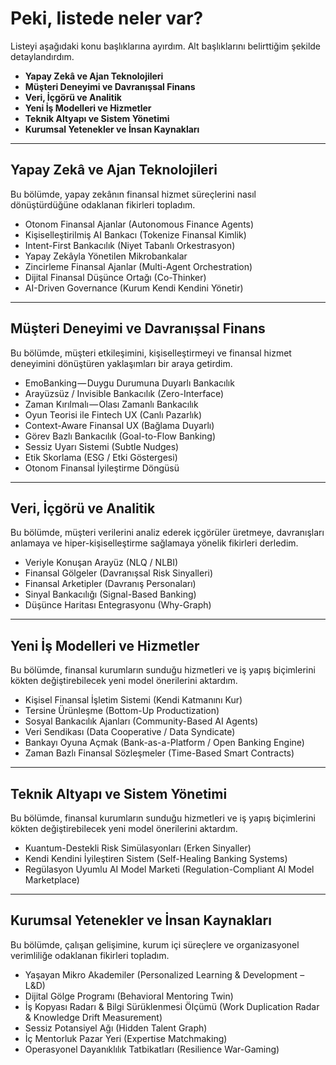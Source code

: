 # Peki, listede neler var?

Listeyi aşağıdaki konu başlıklarına ayırdım. Alt başlıklarını belirttiğim şekilde detaylandırdım.

- **Yapay Zekâ ve Ajan Teknolojileri**
- **Müşteri Deneyimi ve Davranışsal Finans**
- **Veri, İçgörü ve Analitik**
- **Yeni İş Modelleri ve Hizmetler**
- **Teknik Altyapı ve Sistem Yönetimi**
- **Kurumsal Yetenekler ve İnsan Kaynakları**

---

## Yapay Zekâ ve Ajan Teknolojileri
Bu bölümde, yapay zekânın finansal hizmet süreçlerini nasıl dönüştürdüğüne odaklanan fikirleri topladım.

- Otonom Finansal Ajanlar (Autonomous Finance Agents)  
- Kişiselleştirilmiş AI Bankacı (Tokenize Finansal Kimlik)  
- Intent-First Bankacılık (Niyet Tabanlı Orkestrasyon)  
- Yapay Zekâyla Yönetilen Mikrobankalar  
- Zincirleme Finansal Ajanlar (Multi-Agent Orchestration)  
- Dijital Finansal Düşünce Ortağı (Co-Thinker)  
- AI-Driven Governance (Kurum Kendi Kendini Yönetir)  

---

## Müşteri Deneyimi ve Davranışsal Finans
Bu bölümde, müşteri etkileşimini, kişiselleştirmeyi ve finansal hizmet deneyimini dönüştüren yaklaşımları bir araya getirdim.

- EmoBanking — Duygu Durumuna Duyarlı Bankacılık  
- Arayüzsüz / Invisible Bankacılık (Zero-Interface)  
- Zaman Kırılmalı — Olası Zamanlı Bankacılık  
- Oyun Teorisi ile Fintech UX (Canlı Pazarlık)  
- Context-Aware Finansal UX (Bağlama Duyarlı)  
- Görev Bazlı Bankacılık (Goal-to-Flow Banking)  
- Sessiz Uyarı Sistemi (Subtle Nudges)  
- Etik Skorlama (ESG / Etki Göstergesi)  
- Otonom Finansal İyileştirme Döngüsü  

---

## Veri, İçgörü ve Analitik
Bu bölümde, müşteri verilerini analiz ederek içgörüler üretmeye, davranışları anlamaya ve hiper-kişiselleştirme sağlamaya yönelik fikirleri derledim.

- Veriyle Konuşan Arayüz (NLQ / NLBI)  
- Finansal Gölgeler (Davranışsal Risk Sinyalleri)  
- Finansal Arketipler (Davranış Personaları)  
- Sinyal Bankacılığı (Signal-Based Banking)  
- Düşünce Haritası Entegrasyonu (Why-Graph)  

---

## Yeni İş Modelleri ve Hizmetler
Bu bölümde, finansal kurumların sunduğu hizmetleri ve iş yapış biçimlerini kökten değiştirebilecek yeni model önerilerini aktardım.

- Kişisel Finansal İşletim Sistemi (Kendi Katmanını Kur)  
- Tersine Ürünleşme (Bottom-Up Productization)  
- Sosyal Bankacılık Ajanları (Community-Based AI Agents)  
- Veri Sendikası (Data Cooperative / Data Syndicate)  
- Bankayı Oyuna Açmak (Bank-as-a-Platform / Open Banking Engine)  
- Zaman Bazlı Finansal Sözleşmeler (Time-Based Smart Contracts)  

---

## Teknik Altyapı ve Sistem Yönetimi
Bu bölümde, finansal kurumların sunduğu hizmetleri ve iş yapış biçimlerini kökten değiştirebilecek yeni model önerilerini aktardım.

- Kuantum-Destekli Risk Simülasyonları (Erken Sinyaller)  
- Kendi Kendini İyileştiren Sistem (Self-Healing Banking Systems)  
- Regülasyon Uyumlu AI Model Marketi (Regulation-Compliant AI Model Marketplace)  

---

## Kurumsal Yetenekler ve İnsan Kaynakları
Bu bölümde, çalışan gelişimine, kurum içi süreçlere ve organizasyonel verimliliğe odaklanan fikirleri topladım.

- Yaşayan Mikro Akademiler (Personalized Learning & Development – L&D)
- Dijital Gölge Programı (Behavioral Mentoring Twin)
- İş Kopyası Radarı & Bilgi Sürüklenmesi Ölçümü (Work Duplication Radar & Knowledge Drift Measurement)
- Sessiz Potansiyel Ağı (Hidden Talent Graph)
- İç Mentorluk Pazar Yeri (Expertise Matchmaking)
- Operasyonel Dayanıklılık Tatbikatları (Resilience War-Gaming)
